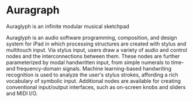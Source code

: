 # Auragraph
Auraglyph is an infinite modular musical sketchpad

Auraglyph is an audio software programming, composition, and design system for iPad in which processing structures are created with stylus and multitouch input. Via stylus input, users draw a variety of audio and control nodes and the interconnections between them. These nodes are further parameterized by modal handwritten input, from simple numerals to time- and frequency-domain signals. Machine learning-based handwriting recognition is used to analyze the user's stylus strokes, affording a rich vocabulary of symbolic input. Additional nodes are available for creating conventional input/output interfaces, such as on-screen knobs and sliders and MIDI I/O.

